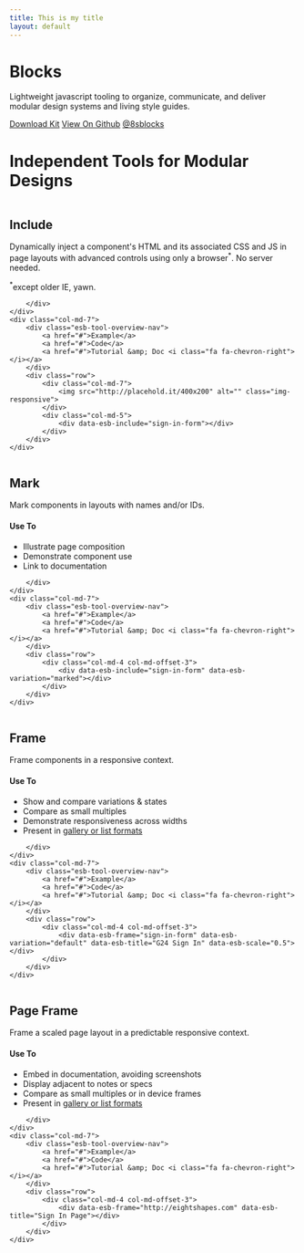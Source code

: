 ```yaml
---
title: This is my title
layout: default
---
```


<div class="jumbotron">
	<h1>Blocks</h1>
	<p class="lead">
		Lightweight javascript tooling to organize, communicate, and deliver modular design systems and living style guides.
	</p>
	<div class="jumbotron-action-links">
		<a href="#">Download Kit</a>
		<a href="http://github.com/eightshapes/blocks">View On Github</a>
		<a href="http://twitter.com/8sblocks">@8sblocks</a>
	</div>
</div>
<div class="page-header">
	<h1>Independent Tools for Modular Designs</h1>
</div>
<div class="row esb-tool-overview">
	<div class="col-md-5">
		<div class="row">
			<div class="col-xs-3">
				<img src="http://placehold.it/80x80" alt="" class="img-responsive">
			</div>
			<div class="col-xs-9">
				<h2>Include</h2>
				<p>
					Dynamically inject a component's HTML and its associated CSS and JS in page layouts with advanced controls using only a browser<sup>*</sup>. No server needed.
				</p>
				<p>
					<sup>*</sup>except older IE, yawn.
				</p>
			</div>

		</div>
	</div>
	<div class="col-md-7">
		<div class="esb-tool-overview-nav">
			<a href="#">Example</a>
			<a href="#">Code</a>
			<a href="#">Tutorial &amp; Doc <i class="fa fa-chevron-right"></i></a>
		</div>
		<div class="row">
			<div class="col-md-7">
				<img src="http://placehold.it/400x200" alt="" class="img-responsive">
			</div>
			<div class="col-md-5">
				<div data-esb-include="sign-in-form"></div>
			</div>
		</div>
	</div>
</div>


<div class="row esb-tool-overview">
	<div class="col-md-5">
		<div class="row">
			<div class="col-xs-3">
				<img src="http://placehold.it/80x80" alt="" class="img-responsive">
			</div>
			<div class="col-xs-9">
				<h2>Mark</h2>
				<p>
					Mark components in layouts with names and/or IDs.
				</p>
				<h4>Use To</h4>
				<ul>
					<li>Illustrate page composition</li>
					<li>Demonstrate component use</li>
					<li>Link to documentation</li>
				</ul>
			</div>

		</div>
	</div>
	<div class="col-md-7">
		<div class="esb-tool-overview-nav">
			<a href="#">Example</a>
			<a href="#">Code</a>
			<a href="#">Tutorial &amp; Doc <i class="fa fa-chevron-right"></i></a>
		</div>
		<div class="row">
			<div class="col-md-4 col-md-offset-3">
				<div data-esb-include="sign-in-form" data-esb-variation="marked"></div>
			</div>
		</div>
	</div>
</div>


<div class="row esb-tool-overview">
	<div class="col-md-5">
		<div class="row">
			<div class="col-xs-3">
				<img src="http://placehold.it/80x80" alt="" class="img-responsive">
			</div>
			<div class="col-xs-9">
				<h2>Frame</h2>
				<p>
					Frame components in a responsive context.
				</p>
				<h4>Use To</h4>
				<ul>
					<li>Show and compare variations &amp; states</li>
					<li>Compare as small multiples</li>
					<li>Demonstrate responsiveness across widths</li>
					<li>Present in <a href="#">gallery or list formats</a></li>
				</ul>
			</div>

		</div>
	</div>
	<div class="col-md-7">
		<div class="esb-tool-overview-nav">
			<a href="#">Example</a>
			<a href="#">Code</a>
			<a href="#">Tutorial &amp; Doc <i class="fa fa-chevron-right"></i></a>
		</div>
		<div class="row">
			<div class="col-md-4 col-md-offset-3">
				<div data-esb-frame="sign-in-form" data-esb-variation="default" data-esb-title="G24 Sign In" data-esb-scale="0.5"></div>
			</div>
		</div>
	</div>
</div>

<div class="row esb-tool-overview">
	<div class="col-md-5">
		<div class="row">
			<div class="col-xs-3">
				<img src="http://placehold.it/80x80" alt="" class="img-responsive">
			</div>
			<div class="col-xs-9">
				<h2>Page Frame</h2>
				<p>
					Frame a scaled page layout in a predictable responsive context.
				</p>
				<h4>Use To</h4>
				<ul>
					<li>Embed in documentation, avoiding screenshots</li>
					<li>Display adjacent to notes or specs</li>
					<li>Compare as small multiples or in device frames</li>
					<li>Present in <a href="#">gallery or list formats</a></li>
				</ul>
			</div>

		</div>
	</div>
	<div class="col-md-7">
		<div class="esb-tool-overview-nav">
			<a href="#">Example</a>
			<a href="#">Code</a>
			<a href="#">Tutorial &amp; Doc <i class="fa fa-chevron-right"></i></a>
		</div>
		<div class="row">
			<div class="col-md-4 col-md-offset-3">
				<div data-esb-frame="http://eightshapes.com" data-esb-title="Sign In Page"></div>
			</div>
		</div>
	</div>
</div>